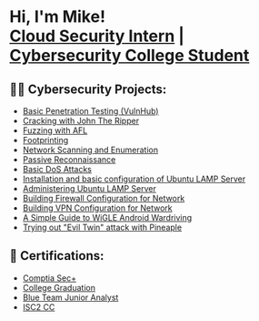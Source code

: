 <h1>Hi, I'm Mike! <br/><a href="https://vt.foundation/career-path">Cloud Security Intern</a> | <a href="https://www.senecapolytechnic.ca/ce/technology/network-database-system/cyber-security.html#Curriculum">Cybersecurity College Student</a></h1>

<h2>👨‍💻 Cybersecurity Projects:</h2>

  - [Basic Penetration Testing (VulnHub)](https://github.com/mikekad1/basicpentest/tree/main#readme)
  - [Cracking with John The Ripper](https://github.com/mikekad1/jtr)
  - [Fuzzing with AFL](https://github.com/mikekad1/basicpentest/blob/main/fuzzing.md)
  - [Footprinting](https://github.com/mikekad1/basicpentest/blob/main/footprinting.md)
  - [Network Scanning and Enumeration](https://github.com/mikekad1/basicpentest/blob/main/enumeration.md)
  - [Passive Reconnaissance](https://github.com/mikekad1/networksec/blob/main/passiverecon.md)
  - [Basic DoS Attacks](https://github.com/mikekad1/networksec/blob/main/dos.md)
  - [Installation and basic configuration of Ubuntu LAMP Server](https://github.com/mikekad1/firewallsandvpns/blob/main/ubunmtulamp.md)
  - [Administering Ubuntu LAMP Server](https://github.com/mikekad1/firewallsandvpns/blob/main/ubuntuadmin.md)
  - [Building Firewall Configuration for Network](https://github.com/mikekad1/firewallsandvpns/blob/main/firewallacl.md)
  - [Building VPN Configuration for Network](https://github.com/mikekad1/firewallsandvpns/blob/main/vpnconfig.md)
  - [A Simple Guide to WiGLE Android Wardriving](https://github.com/mikekad1/wigle-wireless)
  - [Trying out "Evil Twin" attack with Pineaple](https://github.com/mikekad1/wigle-wireless343)

<h2>📜 Certifications:</h2>

- [Comptia Sec+](https://www.credly.com/badges/33a931bf-2e78-494d-b9b6-dbf8786eb72a/public_url)
- [College Graduation](https://github.com/user-attachments/files/15957654/Graduation.Certificate.pdf)
- [Blue Team Junior Analyst](https://elearning.securityblue.team/home/certificate/408386426)
- [ISC2 CC](https://www.credly.com/earner/earned/badge/34957d34-0425-4120-9583-67e2952e38ff)

